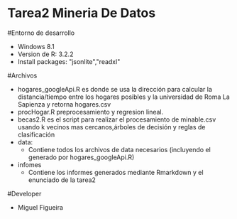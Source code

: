 # Tarea2 Mineria De Datos

#Entorno de desarrollo
- Windows 8.1
- Version  de R: 3.2.2
- Install packages: "jsonlite","readxl"

#Archivos

- hogares_googleApi.R es donde se usa la dirección para calcular la distancia/tiempo entre los hogares posibles y la universidad de Roma La Sapienza y retorna hogares.csv
- procHogar.R  preprocesamiento y regresion lineal. 
- becas2.R es el script para realizar el procesamiento de minable.csv usando k vecinos mas cercanos,árboles de decisión y reglas de clasificación
- data:
	- Contiene todos los archivos de data necesarios (incluyendo el generado por hogares_googleApi.R)
- infomes
	- Contiene los informes generados mediante Rmarkdown y el enunciado de la tarea2


#Developer
- Miguel Figueira

